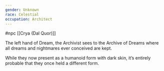 ```yaml
---
gender: Unknown
race: Celestial
occupation: Architect
---
```

 #npc [[Crya (Dal Quor)]]

The left hand of Dream, the Archivist sees to the Archive of Dreams where all dreams and nightmares ever conceived are kept.

While they now present as a humanoid form with dark skin, it’s entirely probable that they once held a different form.
